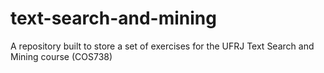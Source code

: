 # text-search-and-mining
A repository built to store a set of exercises for the UFRJ Text Search and Mining course (COS738)
